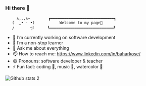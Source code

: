 ### Hi there 👋

         ∧,,,∧~        ┏━━━━━━━━━━━━━━━━━━━━━━━━━━━━┓
       (  ̳• · •)           Welcome to my page🌈   
       /       づ      ┗━━━━━━━━━━━━━━━━━━━━━━━━━━━━┛


- 🔭 I’m currently working on software development
- 🌱 I’m a non-stop learner 
- 💬 Ask me about everything
- 📫 How to reach me: https://www.linkedin.com/in/baharkose/
- 😄 Pronouns: software developer & teacher
- ⚡ Fun fact: coding 🎯, music 🎼, watercolor 🎨


![Github stats 2](https://github-readme-stats.vercel.app/api?username=baharkose&show_icons=true&theme=radical)
